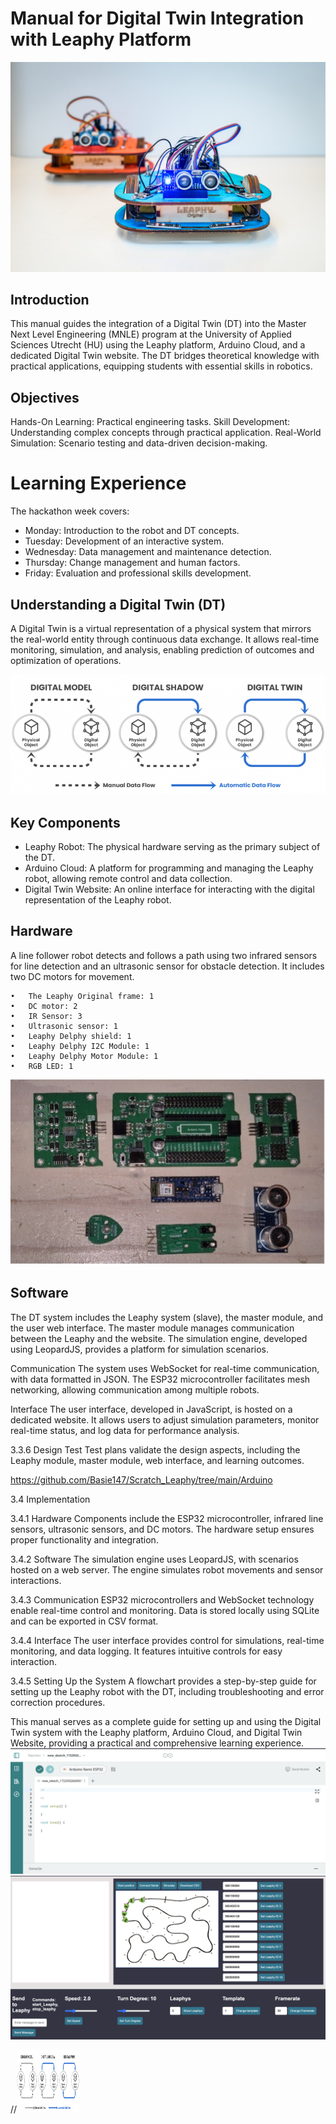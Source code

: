 
# Manual for Digital Twin Integration with Leaphy Platform

![](https://github.com/Basie147/Scratch_Leaphy/blob/main/Readme/leaphy-robots_orig.jpg)

## Introduction

This manual guides the integration of a Digital Twin (DT) into the Master Next Level Engineering (MNLE) program at the University of Applied Sciences Utrecht (HU) using the Leaphy platform, Arduino Cloud, and a dedicated Digital Twin website. The DT bridges theoretical knowledge with practical applications, equipping students with essential skills in robotics.

## Objectives
Hands-On Learning: Practical engineering tasks.
Skill Development: Understanding complex concepts through practical application.
Real-World Simulation: Scenario testing and data-driven decision-making.

# Learning Experience
The hackathon week covers:
- Monday: Introduction to the robot and DT concepts.
- Tuesday: Development of an interactive system.
- Wednesday: Data management and maintenance detection.
- Thursday: Change management and human factors.
- Friday: Evaluation and professional skills development.

## Understanding a Digital Twin (DT)
A Digital Twin is a virtual representation of a physical system that mirrors the real-world entity through continuous data exchange. It allows real-time monitoring, simulation, and analysis, enabling prediction of outcomes and optimization of operations.

![](https://github.com/Basie147/Scratch_Leaphy/blob/main/Readme/DigitalTwinLevel.png)

## Key Components

- Leaphy Robot: The physical hardware serving as the primary subject of the DT.
- Arduino Cloud: A platform for programming and managing the Leaphy robot, allowing remote control and data collection.
- Digital Twin Website: An online interface for interacting with the digital representation of the Leaphy robot.

## Hardware
A line follower robot detects and follows a path using two infrared sensors for line detection and an ultrasonic sensor for obstacle detection. It includes two DC motors for movement.

    •	The Leaphy Original frame: 1
    •	DC motor: 2
    •	IR Sensor: 3
    •	Ultrasonic sensor: 1
    •	Leaphy Delphy shield: 1
    •	Leaphy Delphy I2C Module: 1
    •	Leaphy Delphy Motor Module: 1
    •	RGB LED: 1
    
![](https://github.com/Basie147/Scratch_Leaphy/blob/main/Readme/Hardware.jpg)

## Software
The DT system includes the Leaphy system (slave), the master module, and the user web interface. The master module manages communication between the Leaphy and the website. The simulation engine, developed using LeopardJS, provides a platform for simulation scenarios.

Communication
The system uses WebSocket for real-time communication, with data formatted in JSON. The ESP32 microcontroller facilitates mesh networking, allowing communication among multiple robots.

Interface
The user interface, developed in JavaScript, is hosted on a dedicated website. It allows users to adjust simulation parameters, monitor real-time status, and log data for performance analysis.


3.3.6 Design Test
Test plans validate the design aspects, including the Leaphy module, master module, web interface, and learning outcomes.

https://github.com/Basie147/Scratch_Leaphy/tree/main/Arduino


3.4 Implementation

3.4.1 Hardware
Components include the ESP32 microcontroller, infrared line sensors, ultrasonic sensors, and DC motors. The hardware setup ensures proper functionality and integration.

3.4.2 Software
The simulation engine uses LeopardJS, with scenarios hosted on a web server. The engine simulates robot movements and sensor interactions.

3.4.3 Communication
ESP32 microcontrollers and WebSocket technology enable real-time control and monitoring. Data is stored locally using SQLite and can be exported in CSV format.

3.4.4 Interface
The user interface provides control for simulations, real-time monitoring, and data logging. It features intuitive controls for easy interaction.

3.4.5 Setting Up the System
A flowchart provides a step-by-step guide for setting up the Leaphy robot with the DT, including troubleshooting and error correction procedures.

This manual serves as a complete guide for setting up and using the Digital Twin system with the Leaphy platform, Arduino Cloud, and Digital Twin Website, providing a practical and comprehensive learning experience.
  ![Simulation Interface](https://github.com/Basie147/Scratch_Leaphy/blob/main/Readme/ArduinoCloud.png)
  ![Simulation Interface](https://github.com/Basie147/Scratch_Leaphy/blob/main/Readme/DigitalTwin.png)
  

//<img src="https://github.com/Basie147/Scratch_Leaphy/blob/main/Readme/DigitalTwinLevel.png" width="100" height="100">






